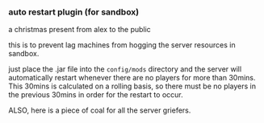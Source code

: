 ### auto restart plugin (for sandbox)

a christmas present from alex to the public

this is to prevent lag machines from hogging the server resources in sandbox.

just place the .jar file into the `config/mods` directory and the server will automatically restart whenever there are no players for more than 30mins.
This 30mins is calculated on a rolling basis, so there must be no players in the previous 30mins in order for the restart to occur.


ALSO, here is a piece of coal for all the server griefers.

